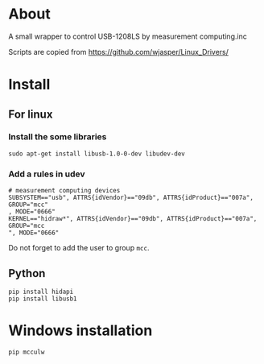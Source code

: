 # About
A small wrapper to control USB-1208LS by measurement computing.inc

Scripts are copied from https://github.com/wjasper/Linux_Drivers/

# Install

## For linux

### Install the some libraries
```
sudo apt-get install libusb-1.0-0-dev libudev-dev
```

### Add a rules in udev
```
# measurement computing devices
SUBSYSTEM=="usb", ATTRS{idVendor}=="09db", ATTRS{idProduct}=="007a", GROUP="mcc"
, MODE="0666"
KERNEL=="hidraw*", ATTRS{idVendor}=="09db", ATTRS{idProduct}=="007a", GROUP="mcc
", MODE="0666"
```

Do not forget to add the user to group `mcc`.

## Python
```
pip install hidapi
pip install libusb1
```

# Windows installation

```
pip mcculw
```